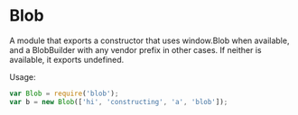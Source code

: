 Blob
====

A module that exports a constructor that uses window.Blob when available, and a BlobBuilder with any vendor prefix in other cases. If neither is available, it exports undefined.

Usage:

```javascript
var Blob = require('blob');
var b = new Blob(['hi', 'constructing', 'a', 'blob']);
```
